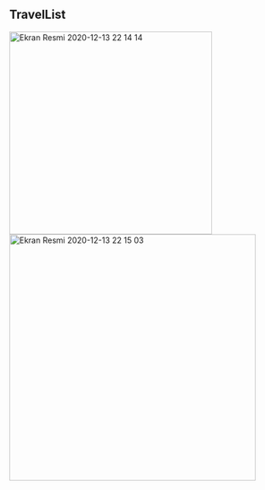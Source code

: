 ## TravelList
<img width="362" alt="Ekran Resmi 2020-12-13 22 14 14" src="https://user-images.githubusercontent.com/56222057/102021664-4bbb0780-3d92-11eb-8477-b90a21e90818.png">
<img width="440" alt="Ekran Resmi 2020-12-13 22 15 03" src="https://user-images.githubusercontent.com/56222057/102021687-8a50c200-3d92-11eb-95ad-bcbcfde9c81a.png">
